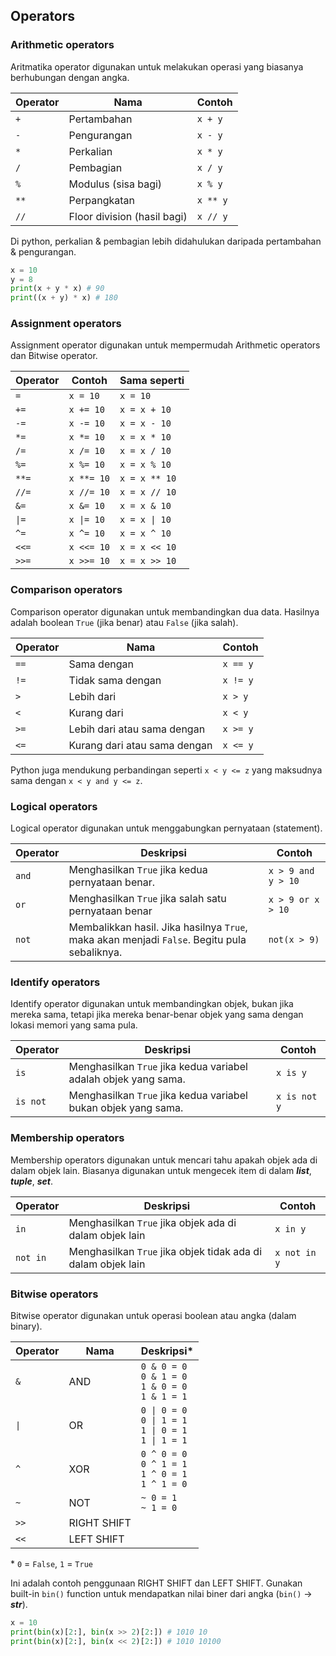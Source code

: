 ## Operators

### Arithmetic operators

Aritmatika operator digunakan untuk melakukan operasi yang biasanya berhubungan dengan angka.

| Operator | Nama | Contoh |
| --- | --- | --- |
| `+` | Pertambahan | `x + y` |
| `-` | Pengurangan | `x - y` |
| `*` | Perkalian | `x * y` |
| `/` | Pembagian | `x / y` |
| `%` | Modulus (sisa bagi) | `x % y` |
| `**` | Perpangkatan | `x ** y` |
| `//` | Floor division (hasil bagi) | `x // y` |

Di python, perkalian & pembagian lebih didahulukan daripada pertambahan & pengurangan.

```python
x = 10
y = 8
print(x + y * x) # 90
print((x + y) * x) # 180
```

### Assignment operators

Assignment operator digunakan untuk mempermudah Arithmetic operators dan Bitwise operator.

| Operator | Contoh | Sama seperti |
| --- | --- | --- |
| `=` | `x = 10` | `x = 10` |
| `+=` | `x += 10` | `x = x + 10` |
| `-=` | `x -= 10` | `x = x - 10` |
| `*=` | `x *= 10` | `x = x * 10` |
| `/=` | `x /= 10` | `x = x / 10` |
| `%=` | `x %= 10` | `x = x % 10` |
| `**=` | `x **= 10` | `x = x ** 10` |
| `//=` | `x //= 10` | `x = x // 10` |
| `&=` | `x &= 10` | `x = x & 10` |
| `\|=` | `x \|= 10` | `x = x \| 10` |
| `^=` | `x ^= 10` | `x = x ^ 10` |
| `<<=` | `x <<= 10` | `x = x << 10` |
| `>>=` | `x >>= 10` | `x = x >> 10` |

### Comparison operators

Comparison operator digunakan untuk membandingkan dua data. Hasilnya adalah boolean `True` (jika benar) atau `False` (jika salah).

| Operator | Nama | Contoh |
| --- | --- | --- |
| `==` | Sama dengan | `x == y` |
| `!=` | Tidak sama dengan | `x != y` |
| `>` | Lebih dari | `x > y` |
| `<` | Kurang dari | `x < y` |
| `>=` | Lebih dari atau sama dengan | `x >= y` |
| `<=` | Kurang dari atau sama dengan | `x <= y` |

Python juga mendukung perbandingan seperti  `x < y <= z` yang maksudnya sama dengan `x < y and y <= z`.


### Logical operators

Logical operator digunakan untuk menggabungkan pernyataan (statement).

| Operator | Deskripsi | Contoh
| --- | --- | --- |
| `and` | Menghasilkan `True` jika kedua pernyataan benar. | `x > 9 and y > 10` |
| `or` | Menghasilkan `True` jika salah satu pernyataan benar | `x > 9 or x > 10` |
| `not` | Membalikkan hasil. Jika hasilnya `True`, maka akan menjadi `False`. Begitu pula sebaliknya. | `not(x > 9)` |

### Identify operators

Identify operator digunakan untuk membandingkan objek, bukan jika mereka sama, tetapi jika mereka benar-benar objek yang sama dengan lokasi memori yang sama pula.

| Operator | Deskripsi | Contoh |
| --- | --- | --- |
| `is` | Menghasilkan `True` jika kedua variabel adalah objek yang sama. | `x is y` |
| `is not` | Menghasilkan `True` jika kedua variabel bukan objek yang sama. | `x is not y` |

### Membership operators

Membership operators digunakan untuk mencari tahu apakah objek ada di dalam objek lain. Biasanya digunakan untuk mengecek item di dalam ***list***, ***tuple***, ***set***.

| Operator | Deskripsi | Contoh |
| --- | --- | --- |
| `in` | Menghasilkan `True` jika objek ada di dalam objek lain | `x in y` |
| `not in` | Menghasilkan `True` jika objek tidak ada di dalam objek lain | `x not in y` |

### Bitwise operators

Bitwise operator digunakan untuk operasi boolean atau angka (dalam binary).

| Operator | Nama | Deskripsi* |
| --- | --- | --- |
| `&` | AND | `0 & 0 = 0`<br>`0 & 1 = 0`<br>`1 & 0 = 0`<br>`1 & 1 = 1` |
| `\|` | OR | `0 \| 0 = 0`<br>`0 \| 1 = 1`<br>`1 \| 0 = 1`<br>`1 \| 1 = 1` |
| `^` | XOR | `0 ^ 0 = 0`<br>`0 ^ 1 = 1`<br>`1 ^ 0 = 1`<br>`1 ^ 1 = 0` |
| `~` | NOT | `~ 0 = 1`<br>`~ 1 = 0` |
| `>>` | RIGHT SHIFT | |
| `<<` | LEFT SHIFT | |

\* `0` = `False`, `1` = `True`

Ini adalah contoh penggunaan RIGHT SHIFT dan LEFT SHIFT. Gunakan built-in `bin()` function untuk mendapatkan nilai biner dari angka (`bin()` -> ***str***).

```python
x = 10
print(bin(x)[2:], bin(x >> 2)[2:]) # 1010 10
print(bin(x)[2:], bin(x << 2)[2:]) # 1010 10100
```